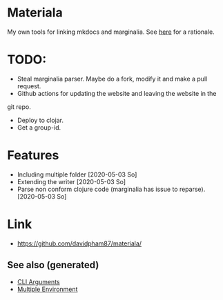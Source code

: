 # Materiala

My own tools for linking mkdocs and marginalia. See
[here](https://github.com/davidpham87/materiala/blob/master/doc/index.md)
for a rationale.

# TODO:

-   Steal marginalia parser. Maybe do a fork, modify it and make a pull
    request.
-   Github actions for updating the website and leaving the website in
    the

git repo.

-   Deploy to clojar.
-   Get a group-id.

# Features

-   Including multiple folder \[2020-05-03 So\]
-   Extending the writer \[2020-05-03 So\]
-   Parse non conform clojure code (marginalia has issue to reparse).
    \[2020-05-03 So\]

# Link

-   <https://github.com/davidpham87/materiala/>

## See also (generated)

-   [CLI Arguments](./20200430154352-cli_arguments.md)
-   [Multiple Environment](./20200430154528-multiple_environment.md)
